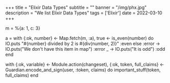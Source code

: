 +++
title = "Elixir Data Types"
subtitle = ""
banner = "/img/phx.jpg"
description = "We list Elixir Data Types"
tags = ['Elixir']
date = 2022-03-10
+++


m = %{a: 1, c: 3}

a =
  with {:ok, number} <- Map.fetch(m, :a),
    true <- is_even(number) do
      IO.puts "#{number} divided by 2 is #{div(number, 2)}"
      :even
  else
    :error ->
      IO.puts("We don't have this item in map")
      :error
    _ ->
      IO.puts("It is odd")
      :odd
  end


with {:ok, variable} <- Module.action(changeset),
     {:ok, token, full_claims} <- Guardian.encode_and_sign(user, :token, claims) do
  important_stuff(token, full_claims)
end
